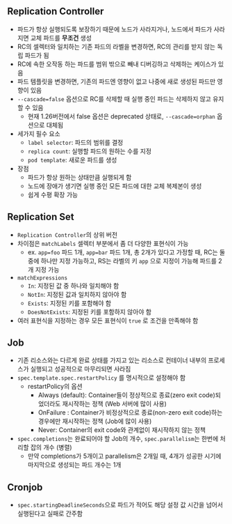 ## Replication Controller
- 파드가 항상 실행되도록 보장하기 때문에 노드가 사라지거나, 노드에서 파드가 사라지면 교체 파드를 **무조건** 생성
- RC의 셀렉터와 일치하는 기존 파드의 라벨을 변경하면, RC의 관리를 받지 않는 독립 파드가 됨
- RC에 속한 오작동 하는 파드를 범위 밖으로 빼내 디버깅하고 삭제하는 케이스가 있음
- 파드 템플릿을 변경하면, 기존의 파드엔 영향이 없고 나중에 새로 생성된 파드만 영향이 있음
- `--cascade=false` 옵션으로 RC를 삭제할 때 실행 중인 파드는 삭제하지 않고 유지할 수 있음
  - 현재 1.26버전에서 false 옵션은 deprecated 상태로, `--cascade=orphan` 옵션으로 대체됨
- 세가지 필수 요소
  - `label selector`: 파드의 범위를 결정
  - `replica count`: 실행할 파드의 원하는 수를 지정
  - `pod template`: 새로운 파드를 생성
- 장점
  - 파드가 항상 원하는 상태만큼 실행되게 함
  - 노드에 장애가 생기면 실행 중인 모든 파드에 대한 교체 복제본이 생성
  - 쉽게 수평 확장 가능

## Replication Set
- `Replication Controller`의 상위 버전
- 차이점은 `matchLabels` 셀렉터 부분에서 좀 더 다양한 표현식이 가능
  - ex. `app=foo` 파드 1개, `app=bar` 파드 1개, 총 2개가 있다고 가정할 때, RC는 둘 중에 하나만 지정 가능하고, RS는 라벨의 키 `app` 으로 지정이 가능해 파드를 2개 지정 가능
- `matchExpressions`
  - `In`: 지정된 값 중 하나와 일치해야 함
  - `NotIn`: 지정된 값과 일치하지 않아야 함
  - `Exists`: 지정된 키를 포함해야 함
  - `DoesNotExists`: 지정된 키를 포함하지 않아야 함
- 여러 표현식을 지정하는 경우 모든 표현식이 `true` 로 조건을 만족해야 함

## Job
- 기존 리소스와는 다르게 완료 상태를 가지고 있는 리소스로 컨테이너 내부의 프로세스가 실행되고 성공적으로 마무리되면 사라짐
- `spec.template.spec.restartPolicy` 를 명시적으로 설정해야 함
  - restartPolicy의 옵션
    - Always (default): Container들이 정상적으로 종료(zero exit code)되었더라도 재시작하는 정책 (Web 서버에 많이 사용)
    - OnFailure : Container가 비정상적으로 종료(non-zero exit code)하는 경우에만 재시작하는 정책 (Job에 많이 사용)
    - Never: Container의 exit code와 관계없이 재시작하지 않는 정책
- `spec.completions`는 완료되어야 할 Job의 개수, `spec.parallelism`는 한번에 처리할 잡의 개수 (병렬)
  - 만약 completions가 5개이고 parallelism은 2개일 때, 4개가 성공한 시기에 마지막으로 생성되는 파드 개수는 1개

## Cronjob
- `spec.startingDeadlineSeconds`으로 파드가 적어도 해당 설정 값 시간을 넘어서 실행된다고 실패로 간주함